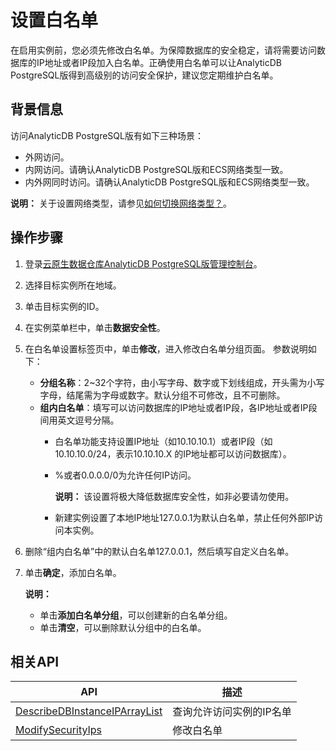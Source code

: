 # 设置白名单

在启用实例前，您必须先修改白名单。为保障数据库的安全稳定，请将需要访问数据库的IP地址或者IP段加入白名单。正确使用白名单可以让AnalyticDB PostgreSQL版得到高级别的访问安全保护，建议您定期维护白名单。

## 背景信息

访问AnalyticDB PostgreSQL版有如下三种场景：

-   外网访问。
-   内网访问。请确认AnalyticDB PostgreSQL版和ECS网络类型一致。
-   内外网同时访问。请确认AnalyticDB PostgreSQL版和ECS网络类型一致。

**说明：** 关于设置网络类型，请参见[如何切换网络类型？](/intl.zh-CN/常见问题/如何切换网络类型？.md)。

## 操作步骤

1.  登录[云原生数据仓库AnalyticDB PostgreSQL版管理控制台](https://gpdbnext.console.aliyun.com/gpdb/cn-hangzhou/list)。
2.  选择目标实例所在地域。
3.  单击目标实例的ID。
4.  在实例菜单栏中，单击**数据安全性**。
5.  在白名单设置标签页中，单击**修改**，进入修改白名单分组页面。 参数说明如下：
    -   **分组名称**：2~32个字符，由小写字母、数字或下划线组成，开头需为小写字母，结尾需为字母或数字。默认分组不可修改，且不可删除。
    -   **组内白名单**：填写可以访问数据库的IP地址或者IP段，各IP地址或者IP段间用英文逗号分隔。
        -   白名单功能支持设置IP地址（如10.10.10.1）或者IP段（如10.10.10.0/24，表示10.10.10.X 的IP地址都可以访问数据库）。
        -   %或者0.0.0.0/0为允许任何IP访问。

            **说明：** 该设置将极大降低数据库安全性，如非必要请勿使用。

        -   新建实例设置了本地IP地址127.0.0.1为默认白名单，禁止任何外部IP访问本实例。
6.  删除“组内白名单”中的默认白名单127.0.0.1，然后填写自定义白名单。
7.  单击**确定**，添加白名单。

    **说明：**

    -   单击**添加白名单分组**，可以创建新的白名单分组。
    -   单击**清空**，可以删除默认分组中的白名单。

## 相关API

|API|描述|
|---|--|
|[DescribeDBInstanceIPArrayList](/intl.zh-CN/API参考/安全管理/DescribeDBInstanceIPArrayList.md)|查询允许访问实例的IP名单|
|[ModifySecurityIps](/intl.zh-CN/API参考/安全管理/ModifySecurityIps.md)|修改白名单|

